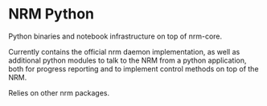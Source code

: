 # NRM Python

Python binaries and notebook infrastructure on top of nrm-core.

Currently contains the official nrm daemon implementation, as well as
additional python modules to talk to the NRM from a python application, both
for progress reporting and to implement control methods on top of the NRM.

Relies on other nrm packages.

